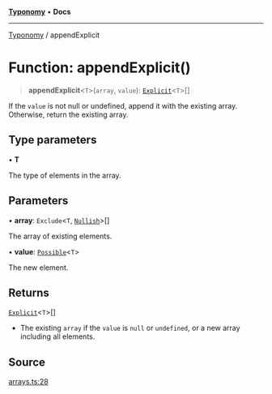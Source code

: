 [**Typonomy**](../README.md) • **Docs**

***

[Typonomy](../globals.md) / appendExplicit

# Function: appendExplicit()

> **appendExplicit**\<`T`\>(`array`, `value`): [`Explicit`](../type-aliases/Explicit.md)\<`T`\>[]

If the `value` is not null or undefined, append it with the existing array.
Otherwise, return the existing array.

## Type parameters

• **T**

The type of elements in the array.

## Parameters

• **array**: `Exclude`\<`T`, [`Nullish`](../type-aliases/Nullish.md)\>[]

The array of existing elements.

• **value**: [`Possible`](../type-aliases/Possible.md)\<`T`\>

The new element.

## Returns

[`Explicit`](../type-aliases/Explicit.md)\<`T`\>[]

- The existing `array` if the `value` is `null` or `undefined`,
 or a new array including all elements.

## Source

[arrays.ts:28](https://github.com/softcraft-development/typonomy/blob/1c47fc13034f4e53267c72ada03a418616dc092e/src/arrays.ts#L28)
